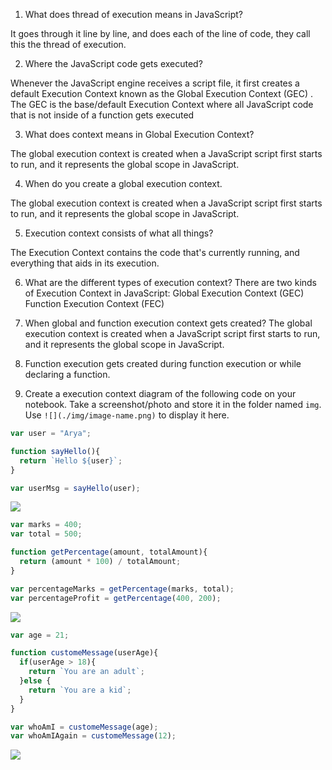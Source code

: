 1. What does thread of execution means in JavaScript?

It goes through it line by line, and does each of the line of code, they call this the thread of execution.

2. Where the JavaScript code gets executed?

Whenever the JavaScript engine receives a script file, it first creates a default Execution Context known as the Global Execution Context (GEC) . The GEC is the base/default Execution Context where all JavaScript code that is not inside of a function gets executed

3. What does context means in Global Execution Context?

The global execution context is created when a JavaScript script first starts to run, and it represents the global scope in JavaScript.

4. When do you create a global execution context.

The global execution context is created when a JavaScript script first starts to run, and it represents the global scope in JavaScript.

5. Execution context consists of what all things?

The Execution Context contains the code that's currently running, and everything that aids in its execution. 

6. What are the different types of execution context?
There are two kinds of Execution Context in JavaScript:
Global Execution Context (GEC)
Function Execution Context (FEC)
7. When global and function execution context gets created?
The global execution context is created when a JavaScript script first starts to run, and it represents the global scope in JavaScript. 
8. Function execution gets created during function execution or while declaring a function.


9. Create a execution context diagram of the following code on your notebook. Take a screenshot/photo and store it in the folder named `img`. Use `![](./img/image-name.png)` to display it here.



```js
var user = "Arya";

function sayHello(){
  return `Hello ${user}`;
}

var userMsg = sayHello(user);
```

<!-- Put your image here -->

![](./img/image-name.jpg)



```js
var marks = 400;
var total = 500;

function getPercentage(amount, totalAmount){
  return (amount * 100) / totalAmount;
}

var percentageMarks = getPercentage(marks, total);
var percentageProfit = getPercentage(400, 200);
```

<!-- Put your image here -->

![](./img/image-name.jpg)



```js
var age = 21;

function customeMessage(userAge){
  if(userAge > 18){
    return `You are an adult`;
  }else {
    return `You are a kid`;
  }
}

var whoAmI = customeMessage(age);
var whoAmIAgain = customeMessage(12);
```

<!-- Put your image here -->

![](./img/image-name.jpg)